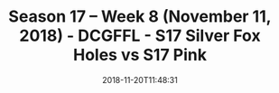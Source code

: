 ---
title: Season 17 – Week 8 (November 11, 2018) - DCGFFL - S17 Silver Fox Holes vs S17
  Pink
teams-score:
- team: _teams/s17-silver.md
  score:
- team: _teams/s17-pink.md
  score: 0
mvp: Forfeit
game-ball: Forfeit
sportsperson: Forfeit
season: 17
week: 8
date: '2018-11-20T11:48:31'
pageid: season-17-week-8-november-11-2018-6706-vs-6699
---